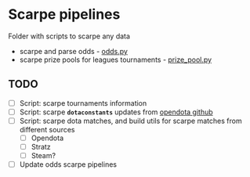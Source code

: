 # Scarpe pipelines

Folder with scripts to scarpe any data

* scarpe and parse odds - [odds.py](odds.py)
* scarpe prize pools for leagues tournaments - [prize_pool.py](prize_pool.py)

## TODO

* [ ] Script: scarpe tournaments information
* [ ] Script: scarpe **`dotaconstants`** updates from [opendota github](https://github.com/odota/dotaconstants)
* [ ] Script: scarpe dota matches, and build utils for scarpe matches from different sources
  * [ ] Opendota
  * [ ] Stratz
  * [ ] Steam?
* [ ] Update odds scarpe pipelines
